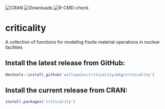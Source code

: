 ![CRAN](https://www.r-pkg.org/badges/version-last-release/criticality)
![Downloads](https://cranlogs.r-pkg.org/badges/grand-total/criticality)
![R-CMD-check](https://github.com/willzywiec/criticality/workflows/R-CMD-check/badge.svg)

# criticality

A collection of functions for modeling fissile material operations in nuclear facilities  
  
## Install the latest release from GitHub:  
```r
devtools::install_github('willzywiec/criticality/pkg/criticality')
```

## Install the current release from CRAN:  
```r
install.packages('criticality')
